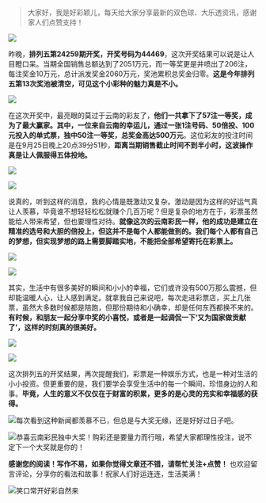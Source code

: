 > 大家好，我是好彩颖儿，每天给大家分享最新的双色球、大乐透资讯，感谢家人们点赞支持！


![](https://cdn.jsdelivr.net/gh/wangwenjie1314/PicCDN/2024-9-26/1727331776398-image.png)


昨晚，**排列五第24259期开奖，开奖号码为44469**，这次开奖结果可以说是让人目瞪口呆。当期全国销售总额达到了2051万元，而一等奖更是井喷出了206注，每注奖金10万元，总计派发奖金2060万元，奖池累积总奖金归零。**这是今年排列五第13次奖池被清空，可见这个小彩种的魅力真是不小。**


![](https://cdn.jsdelivr.net/gh/wangwenjie1314/PicCDN/2024-9-26/1727331787507-image.png)


在这次开奖中，最亮眼的莫过于云南的彩友了，**他们一共拿下了57注一等奖，成为了最大赢家。其中，一位来自云南的幸运儿，通过一张1注号码、50倍投、100元投入的单式票，独中50注一等奖，总奖金高达500万元**。这位彩友的投注时间是在9月25日晚上20点39分51秒，**距离当期销售截止时间不到半小时，这波操作真是让人佩服得五体投地。**


![](https://cdn.jsdelivr.net/gh/wangwenjie1314/PicCDN/2024-9-26/1727331926470-image.png)

![](https://cdn.jsdelivr.net/gh/wangwenjie1314/PicCDN/2024-9-26/1727331795443-image.png)


说真的，听到这样的消息，我的心情是既激动又复杂。激动是因为这样的好运气真让人羡慕，毕竟谁不想轻轻松松就赚个几百万呢？但是复杂的地方在于，彩票虽然能给人带来希望，但也要理性对待。**就像这次的云南彩民一样，他的成功是建立在精准的选号和大胆的倍投上，但这并不是每个人都能做到的。我们每个人都有自己的梦想，但实现梦想的路上需要脚踏实地，不能把全部希望寄托在彩票上。**

![](https://cdn.jsdelivr.net/gh/wangwenjie1314/PicCDN/2024-9-26/1727307952581-image.png)

![](https://cdn.jsdelivr.net/gh/wangwenjie1314/PicCDN/2024-9-26/1727331865676-image.png)


其实，生活中有很多美好的瞬间和小小的幸福，它们或许没有500万那么震撼，但却能温暖人心，让人感到满足。就拿我自己来说吧，每次走进彩票店，买上几张票，虽然大多数时候都是陪跑，但那份期待和小确幸，却是任何东西都换不来的。**有时候，和朋友一起分享中奖的小喜悦，或者是一起调侃一下‘又为国家做贡献了’，这样的时刻真的很美好。**


![](https://cdn.jsdelivr.net/gh/wangwenjie1314/PicCDN/2024-9-26/1727331970563-image.png)

![](https://cdn.jsdelivr.net/gh/wangwenjie1314/PicCDN/2024-9-26/1727331960049-image.png)


这次排列五的开奖结果，再次提醒我们，彩票是一种娱乐方式，也是一种对生活的小小投资。但更重要的是，我们要学会享受生活中的每一个瞬间，珍惜身边的人和事。**毕竟，人生的意义不仅仅在于财富的积累，更多的是心灵的充实和幸福感的获得。**


![每次看到这种新闻都羡慕不已，但总是与大奖无缘，还是好好过日子吧。](https://cdn.jsdelivr.net/gh/wangwenjie1314/PicCDN/2024-9-26/1727332006411-image.png)

![恭喜云南彩民独中大奖！购彩还是要量力而行哦，希望大家都理性投注，说不定下一个大奖就是你的！](https://cdn.jsdelivr.net/gh/wangwenjie1314/PicCDN/2024-9-26/1727332019415-image.png)


**感谢您的阅读！写作不易，如果你觉得文章还不错，请帮忙关注+点赞！** 也欢迎留言评论，分享你的看法和故事！祝家人们好运连连，生活美满！

![笑口常开好彩自然来](https://cdn.jsdelivr.net/gh/wangwenjie1314/PicCDN/2024-7-4/1720080458651-image.png)
